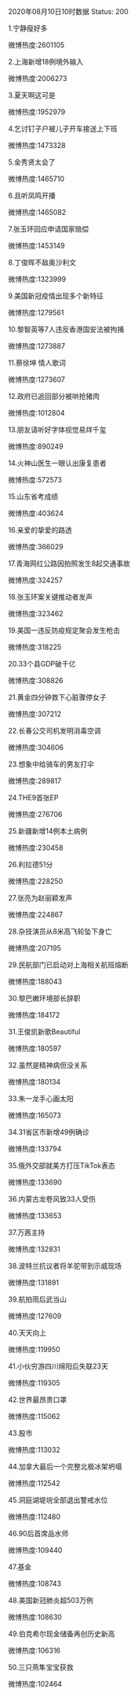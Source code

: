 2020年08月10日10时数据
Status: 200

1.宁静瘦好多

微博热度:2601105

2.上海新增18例境外输入

微博热度:2006273

3.夏天啊这可是

微博热度:1952979

4.乞讨钉子户被儿子开车接送上下班

微博热度:1473328

5.金秀贤太会了

微博热度:1465710

6.且听凤鸣开播

微博热度:1465082

7.张玉环回应申请国家赔偿

微博热度:1453149

8.丁俊晖不敌奥沙利文

微博热度:1323999

9.美国新冠疫情出现多个新特征

微博热度:1279561

10.黎智英等7人违反香港国安法被拘捕

微博热度:1273887

11.蔡徐坤 情人歌词

微博热度:1273607

12.政府已追回部分被哄抢猪肉

微博热度:1012804

13.朋友请听好字体视觉易烊千玺

微博热度:890249

14.火神山医生一眼认出康复患者

微博热度:572573

15.山东省考成绩

微博热度:403624

16.亲爱的挚爱的路透

微博热度:366029

17.青海网红公路因拍照发生8起交通事故

微博热度:324257

18.张玉环案关键推动者发声

微博热度:323462

19.美国一违反防疫规定聚会发生枪击

微博热度:318225

20.33个县GDP破千亿

微博热度:308826

21.黄金四分钟救下心脏骤停女子

微博热度:307212

22.长春公交司机发明消毒空调

微博热度:304606

23.想象中给骑车的男友打伞

微博热度:289817

24.THE9首张EP

微博热度:276706

25.新疆新增14例本土病例

微博热度:230458

26.利拉德51分

微博热度:228250

27.张亮为赵丽颖发声

微博热度:224867

28.杂技演员从8米高飞轮坠下身亡

微博热度:207195

29.民航部门已启动对上海相关航班熔断

微博热度:188043

30.黎巴嫩环境部长辞职

微博热度:184172

31.王俊凯新歌Beautiful

微博热度:180597

32.虽然是精神病但没关系

微博热度:180134

33.朱一龙手心画太阳

微博热度:165073

34.31省区市新增49例确诊

微博热度:133794

35.俄外交部就美方打压TikTok表态

微博热度:133690

36.内蒙古龙卷风致33人受伤

微博热度:133653

37.万茜主持

微博热度:132831

38.波特兰抗议者将羊驼带到示威现场

微博热度:131891

39.航拍雨后武当山

微博热度:127609

40.天天向上

微博热度:119950

41.小伙穷游四川绵阳后失联23天

微博热度:119305

42.世界最昂贵口罩

微博热度:115062

43.股市

微博热度:113032

44.加拿大最后一个完整北极冰架坍塌

微博热度:112542

45.洞庭湖堤垸全部退出警戒水位

微博热度:112480

46.90后首席品水师

微博热度:109440

47.基金

微博热度:108743

48.美国新冠肺炎超503万例

微博热度:108630

49.伯克希尔现金储备再创历史新高

微博热度:106316

50.三只燕隼宝宝获救

微博热度:102464

